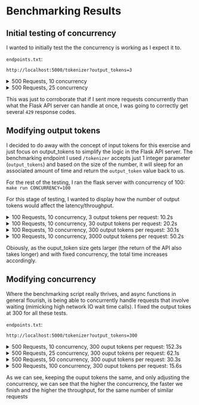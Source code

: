# Benchmarking Results

## Initial testing of concurrency

I wanted to initially test the the concurrency is working as I expect it to.

`endpoints.txt`:
```
http://localhost:5000/tokenizer?output_tokens=3
```

<details>
<summary> 500 Requests, 10 concurrency </summary>

```
$ python benchmarking/async_benchmarking.py --requests 500 --concurrency 10 --targets endpoints.txt
*** Results ***
Status codes:
  200: 500 times
Success ratio: 100.00%
--- - --- - ---
Total time: 51.1278 seconds
Median latency: 1.0119  |  Average latency: 1.0216 seconds
Shortest request time: 1.0014 seconds  |  Longest request time: 1.2117 seconds
--- - --- - ---
Throughput: 9.779417011136857 requests per second
Avg Output Tokens: 3.0000  |  Output Token Throughput: 29.3383 tokens per second
```
</details>

<details>
<summary> 500 Requests, 25 concurrency </summary>

```
$ python benchmarking/async_benchmarking.py --requests 500 --concurrency 25 --targets endpoints.txt
*** Results ***
Status codes:
  200: 10 times
  429: 490 times
Success ratio: 2.00%
--- - --- - ---
Total time: 1.0270 seconds
Median latency: 0.0097  |  Average latency: 0.0310 seconds
Shortest request time: 0.0046 seconds  |  Longest request time: 1.0248 seconds
--- - --- - ---
Throughput: 486.8680518378227 requests per second
Avg Output Tokens: 0.0600  |  Output Token Throughput: 29.2121 tokens per second
```
</details>

This was just to corroborate that if I sent more requests concurrently than what the Flask API server can handle at once, I was going to correctly get several `429` response codes.

## Modifying output tokens

I decided to do away with the concept of input tokens for this exercise and just focus on output_tokens to simplify the logic in the Flask API server. The benchmarking endpoint I used `/tokenizer` accepts just 1 integer parameter (`output_tokens`) and based on the size of the number, it will sleep for an associated amount of time and return the `output_token` value back to us.

For the rest of the testing, I ran the flask server with concurrency of 100: `make run CONCURRENCY=100`

For this stage of testing, I wanted to display how the number of output tokens would affect the latency/throughput.

<details>
<summary> 100 Requests, 10 concurrency, 3 output tokens per request: 10.2s </summary>

`endpoints.txt`:
```
http://localhost:5000/tokenizer?output_tokens=3
```

Results:
```
$ python benchmarking/async_benchmarking.py --requests 100 --concurrency 10 --targets endpoints.txt
*** Results ***
Status codes:
  200: 100 times
Success ratio: 100.00%
--- - --- - ---
Total time: 10.2185 seconds
Median latency: 1.0189  |  Average latency: 1.0206 seconds
Shortest request time: 1.0052 seconds  |  Longest request time: 1.0411 seconds
--- - --- - ---
Throughput: 9.786148945824198 requests per second
Avg Output Tokens: 3.0000  |  Output Token Throughput: 29.3584 tokens per second
```
</details>

<details>
<summary> 100 Requests, 10 concurrency, 30 output tokens per request: 20.2s </summary>

`endpoints.txt`:
```
http://localhost:5000/tokenizer?output_tokens=30
```

Results:
```
$ python benchmarking/async_benchmarking.py --requests 100 --concurrency 10 --targets endpoints.txt
*** Results ***
Status codes:
  200: 100 times
Success ratio: 100.00%
--- - --- - ---
Total time: 20.2182 seconds
Median latency: 2.0171  |  Average latency: 2.0202 seconds
Shortest request time: 2.0045 seconds  |  Longest request time: 2.0479 seconds
--- - --- - ---
Throughput: 4.946042108191865 requests per second
Avg Output Tokens: 30.0000  |  Output Token Throughput: 148.3813 tokens per second
```
</details>

<details>
<summary> 100 Requests, 10 concurrency, 300 output tokens per request: 30.1s </summary>

`endpoints.txt`:
```
http://localhost:5000/tokenizer?output_tokens=300
```

Results:
```
$ python benchmarking/async_benchmarking.py --requests 100 --concurrency 10 --targets endpoints.txt
*** Results ***
Status codes:
  200: 100 times
Success ratio: 100.00%
--- - --- - ---
Total time: 30.1206 seconds
Median latency: 3.0110  |  Average latency: 3.0115 seconds
Shortest request time: 3.0024 seconds  |  Longest request time: 3.0266 seconds
--- - --- - ---
Throughput: 3.319981494938044 requests per second
Avg Output Tokens: 300.0000  |  Output Token Throughput: 995.9944 tokens per second
```
</details>

<details>
<summary> 100 Requests, 10 concurrency, 3000 output tokens per request: 50.2s </summary>

`endpoints.txt`:
```
http://localhost:5000/tokenizer?output_tokens=300
```

Results:
```
$ python benchmarking/async_benchmarking.py --requests 100 --concurrency 10 --targets endpoints.txt
*** Results ***
Status codes:
  200: 100 times
Success ratio: 100.00%
--- - --- - ---
Total time: 50.1952 seconds
Median latency: 5.0163  |  Average latency: 5.0187 seconds
Shortest request time: 5.0035 seconds  |  Longest request time: 5.0457 seconds
--- - --- - ---
Throughput: 1.9922219204762557 requests per second
Avg Output Tokens: 3000.0000  |  Output Token Throughput: 5976.6658 tokens per second
```
</details>

Obiously, as the ouput_token size gets larger (the return of the API also takes longer) and with fixed concurrency, the total time increases accordingly.

## Modifying concurrency

Where the benchmarking script really thrives, and async functions in general flourish, is being able to concurrently handle requests that involve waiting (mimicking high network IO wait time calls). I fixed the output tokes at 300 for all these tests.

`endpoints.txt`:
```
http://localhost:5000/tokenizer?output_tokens=300
```

<details>
<summary> 500 Requests, 10 concurrency, 300 ouput tokens per request: 152.3s </summary>

```
$ python benchmarking/async_benchmarking.py --requests 500 --concurrency 10 --targets endpoints.txt
*** Results ***
Status codes:
  200: 500 times
Success ratio: 100.00%
--- - --- - ---
Total time: 152.2734 seconds
Median latency: 3.0377  |  Average latency: 3.0423 seconds
Shortest request time: 3.0107 seconds  |  Longest request time: 3.1984 seconds
--- - --- - ---
Throughput: 3.283567391348978 requests per second
Avg Output Tokens: 300.0000  |  Output Token Throughput: 985.0702 tokens per second
```
</details>

<details>
<summary> 500 Requests, 25 concurrency, 300 ouput tokens per request: 62.1s </summary>

```
$ python benchmarking/async_benchmarking.py --requests 500 --concurrency 25 --targets endpoints.txt
*** Results ***
Status codes:
  200: 500 times
Success ratio: 100.00%
--- - --- - ---
Total time: 62.1173 seconds
Median latency: 3.0468  |  Average latency: 3.0813 seconds
Shortest request time: 3.0028 seconds  |  Longest request time: 3.5544 seconds
--- - --- - ---
Throughput: 8.049293076878389 requests per second
Avg Output Tokens: 300.0000  |  Output Token Throughput: 2414.7879 tokens per second
```
</details>

<details>
<summary> 500 Requests, 50 concurrency, 300 ouput tokens per request: 30.3s </summary>

```
$ python benchmarking/async_benchmarking.py --requests 500 --concurrency 50 --targets endpoints.txt
*** Results ***
Status codes:
  200: 500 times
Success ratio: 100.00%
--- - --- - ---
Total time: 30.3777 seconds
Median latency: 3.0358  |  Average latency: 3.0365 seconds
Shortest request time: 3.0064 seconds  |  Longest request time: 3.0660 seconds
--- - --- - ---
Throughput: 16.459453736433314 requests per second
Avg Output Tokens: 300.0000  |  Output Token Throughput: 4937.8361 tokens per second
```
</details>

<details>
<summary> 500 Requests, 100 concurrency, 300 ouput tokens per request: 15.6s </summary>

```
$ python benchmarking/async_benchmarking.py --requests 500 --concurrency 100 --targets endpoints.txt
*** Results ***
Status codes:
  200: 500 times
Success ratio: 100.00%
--- - --- - ---
Total time: 15.6030 seconds
Median latency: 3.0525  |  Average latency: 3.1036 seconds
Shortest request time: 3.0015 seconds  |  Longest request time: 3.4362 seconds
--- - --- - ---
Throughput: 32.045041825451555 requests per second
Avg Output Tokens: 300.0000  |  Output Token Throughput: 9613.5125 tokens per second
```
</details>

As we can see, keeping the ouput tokens the same, and only adjusting the concurrency, we can see that the higher the concurrency, the faster we finish and the higher the throughput, for the same number of similar requests
